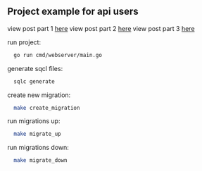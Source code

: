 ## Project example for api users

view post part 1 [here](https://wiliamvj.com/posts/api-golang-parte-1)
view post part 2 [here](https://wiliamvj.com/posts/api-golang-parte-2)
view post part 3 [here](https://wiliamvj.com/posts/api-golang-parte-3)

run project:
```bash
  go run cmd/webserver/main.go
```

generate sqcl files:
```bash
  sqlc generate
```

create new migration:
```bash
  make create_migration
```

run migrations up:
```bash
  make migrate_up
```

run migrations down:
```bash
  make migrate_down
```
